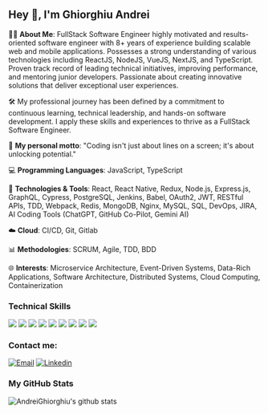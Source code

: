 ## Hey 👋, I'm Ghiorghiu Andrei

👨‍💻 **About Me**: FullStack Software Engineer highly motivated and results-oriented software engineer with 8+ years of experience building scalable web and mobile applications. Possesses a strong understanding of various technologies including ReactJS, NodeJS, VueJS, NextJS, and TypeScript. Proven track record of leading technical initiatives, improving performance, and mentoring junior developers. Passionate about creating innovative solutions that deliver exceptional user experiences.

🛠️ My professional journey has been defined by a commitment to continuous learning, technical leadership, and hands-on software development. I apply these skills and experiences to thrive as a FullStack Software Engineer.

🚀 **My personal motto**: "Coding isn't just about lines on a screen; it's about unlocking potential."

💻 **Programming Languages**: JavaScript, TypeScript

🔧 **Technologies & Tools**: React, React Native, Redux, Node.js, Express.js, GraphQL, Cypress, PostgreSQL, Jenkins, Babel, OAuth2, JWT, RESTful APIs, TDD, Webpack, Redis, MongoDB, Nginx, MySQL, SQL, DevOps, JIRA, AI Coding Tools (ChatGPT, GitHub Co-Pilot, Gemini AI)

☁️ **Cloud**: CI/CD, Git, Gitlab

📊 **Methodologies**: SCRUM, Agile, TDD, BDD

🌐 **Interests**: Microservice Architecture, Event-Driven Systems, Data-Rich Applications, Software Architecture, Distributed Systems, Cloud Computing, Containerization

### Technical Skills

<img src="https://img.shields.io/badge/-React.js-161616?style=flat&logo=react&logoColor=00d9ff"> <img src="https://img.shields.io/badge/-Node.js-339933?style=flat&logo=node.js&logoColor=fff"> <img src="https://img.shields.io/badge/-JavaScript-black?style=flat&logo=javascript&logoColor=eed718"> <img src="https://img.shields.io/badge/-GraphQL-4E224C?style=flat&logo=graphql&logoColor=F6009C"> <img src="https://img.shields.io/badge/-Cypress-027780?style=flat&logo=Cypress&logoColor=black"> <img src="https://img.shields.io/badge/-Redux-black?style=flat&logo=Redux&logoColor=764ABC"> <img src="https://img.shields.io/badge/-Vue.js-4fc08d?style=flat&logo=vue.js&logoColor=fff"> <img src = "https://img.shields.io/badge/-HTML5-E34F26?style=flat&logo=html5&logoColor=white"> <img src = "https://img.shields.io/badge/-CSS3-1572B6?style=flat&logo=css3&logoColor=white">

### Contact me:

[![Email](https://img.shields.io/badge/Mail-D14836?style=flat-square&logo=gmail&logoColor=fff)](mailto:andreighiorghiudev@gmail.com)
[![Linkedin](https://img.shields.io/badge/LinkedIn-0077b5?style=flat-square&logo=linkedin&logoColor=fff)](https://www.linkedin.com/in/ghiorghiu-andrei-dev/)

### My GitHub Stats

![AndreiGhiorghiu's github stats](https://github-readme-stats.vercel.app/api?username=AndreiGhiorghiu&show_icons=true)
